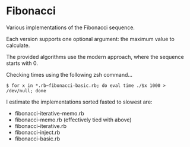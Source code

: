 Fibonacci
=========

Various implementations of the Fibonacci sequence.

Each version supports one optional argument: the maximum value to calculate.

The provided algorithms use the modern approach, where the sequence starts with 0.

Checking times using the following zsh command...

    $ for x in *.rb~fibonacci-basic.rb; do eval time ./$x 1000 > /dev/null; done

I estimate the implementations sorted fasted to slowest are:

  - fibonacci-iterative-memo.rb
  - fibonacci-memo.rb (effectively tied with above)
  - fibonacci-iterative.rb
  - fibonacci-inject.rb
  - fibonacci-basic.rb
